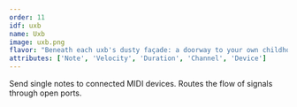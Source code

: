 ```yaml
---
order: 11
idf: uxb
name: Uxb
image: uxb.png
flavor: "Beneath each uxb's dusty façade: a doorway to your own childhood."
attributes: ['Note', 'Velocity', 'Duration', 'Channel', 'Device']
---
```

Send single notes to connected MIDI devices. Routes the flow of signals through open ports.